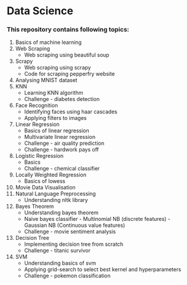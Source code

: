 # Data Science

### This repository contains following topics:
1. Basics of machine learning
2. Web Scraping
    * Web scraping using beautiful soup
3. Scrapy
    * Web scraping using scrapy
    * Code for scraping pepperfry website
4. Analysing MNIST dataset
5. KNN
    * Learning KNN algorithm
    * Challenge - diabetes detection
6. Face Recognition
    * Identifying faces using haar cascades
    * Applying filters to images
7. Linear Regression
    * Basics of linear regression
    * Multivariate linear regression
    * Challenge - air quality prediction
    * Challenge - hardwork pays off
8. Logistic Regression
    * Basics
    * Challenge - chemical classifier
9. Locally Weighted Regression
    * Basics of lowess
10. Movie Data Visualisation
11. Natural Language Preprocessing
    * Understanding nltk library
12. Bayes Theorem
    * Understanding bayes theorem
    * Naive bayes classifier - Multinomial NB (discrete features)
                             - Gaussian NB (Continuous value features)
    * Challenge - movie sentiment analysis
13. Decision Tree
    * Implementing decision tree from scratch
    * Challenge - titanic survivor
14. SVM
    * Understanding basics of svm
    * Applying grid-search to select best kernel and hyperparameters
    * Challenge - pokemon classification